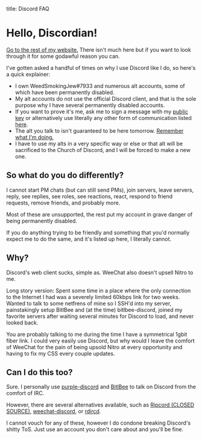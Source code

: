 title: Discord FAQ

# Hello, Discordian!

[Go to the rest of my website.](/)
There isn't much here but if you want to look through it for some godawful
reason you can.

I've gotten asked a handful of times on why I use Discord like I do, so here's a
quick explainer:

- I own WeedSmokingJew#7933 and numerous alt accounts, some of which have been
  permanently disabled.
- My alt accounts do not use the official Discord client, and that is the sole
  purpose why I have several permanently disabled accounts.
- If you want to prove it's me, ask me to sign a message with my
  [public key](/key.asc) or alternatively use literally any other form of
  communication listed [here](/#contact).
- The alt you talk to isn't guaranteed to be here tomorrow.
  [Remember what I'm doing.](https://yewtu.be/watch?v=L397TWLwrUU)
- I have to use my alts in a very specific way or else or that alt will be
  sacrificed to the Church of Discord, and I will be forced to make a new one.

## So what do you do differently?

I cannot start PM chats (but can still send PMs), join servers, leave servers,
reply, see replies, see roles, see reactions, react, respond to friend requests,
remove friends, and probably more.

Most of these are unsupported, the rest put my account in grave danger of being
permanently disabled.

If you do anything trying to be friendly and something that you'd normally
expect me to do the same, and it's listed up here, I literally cannot.

## Why?

Discord's web client sucks, simple as.
WeeChat also doesn't upsell Nitro to me.

Long story version: Spent some time in a place where the only connection to the
Internet I had was a severely limited 60kbps link for two weeks.
Wanted to talk to some netfrens of mine so I SSH'd into my server, painstakingly
setup BitlBee and (at the time) bitlbee-discord, joined my favorite servers
after waiting several minutes for Discord to load, and never looked back.

You are probably talking to me during the time I have a symmetrical 1gbit fiber
link.
I could very easily use Discord, but why would I leave the comfort of WeeChat
for the pain of being upsold Nitro at every opportunity and having to fix my
CSS every couple updates.

## Can I do this too?

Sure.
I personally use [purple-discord](https://github.com/eionrobb/purple-discord)
and [BitlBee](https://www.bitlbee.org) to talk on Discord from the comfort of
IRC.

However, there are several alternatives available, such as
[Ripcord (CLOSED SOURCE)](https://cancel.fm/ripcord/),
[weechat-discord](https://github.com/terminal-discord/weechat-discord), or 
[rdircd](https://github.com/mk-fg/reliable-discord-client-irc-daemon).

I cannot vouch for any of these, however I do condone breaking Discord's shitty
ToS.
Just use an account you don't care about and you'll be fine.
